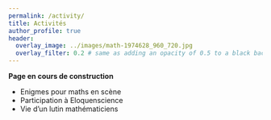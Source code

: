 ```yaml
---
permalink: /activity/
title: Activités
author_profile: true
header:
  overlay_image: ../images/math-1974628_960_720.jpg
  overlay_filter: 0.2 # same as adding an opacity of 0.5 to a black background
---
```

**Page en cours de construction**

- Enigmes pour maths en scène
- Participation à Eloquenscience
- Vie d’un lutin mathématiciens
<!--- Publication de vulgarisation (à venir)  -->
